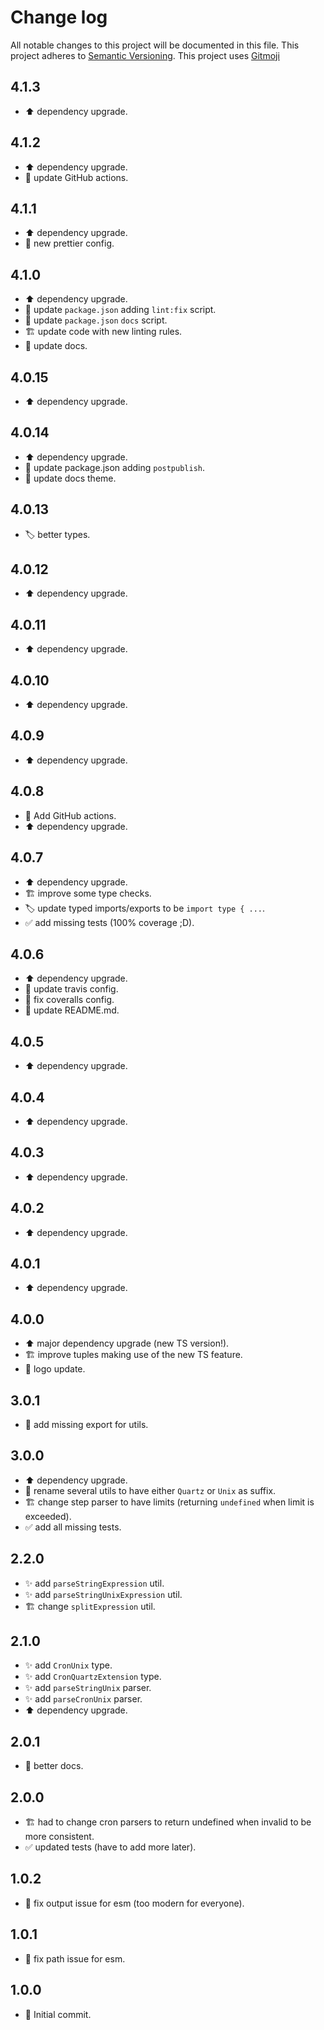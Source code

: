# Change log

All notable changes to this project will be documented in this file.
This project adheres to [Semantic Versioning](https://semver.org/).
This project uses [Gitmoji](https://gitmoji.carloscuesta.me/)

## 4.1.3

-   :arrow_up: dependency upgrade.

## 4.1.2

-   :arrow_up: dependency upgrade.
-   :wrench: update GitHub actions.

## 4.1.1

-   :arrow_up: dependency upgrade.
-   :art: new prettier config.

## 4.1.0

-   :arrow_up: dependency upgrade.
-   :wrench: update `package.json` adding `lint:fix` script.
-   :wrench: update `package.json` `docs` script.
-   :building_construction: update code with new linting rules.
-   :memo: update docs.

## 4.0.15

-   :arrow_up: dependency upgrade.

## 4.0.14

-   :arrow_up: dependency upgrade.
-   :wrench: update package.json adding `postpublish`.
-   :memo: update docs theme.

## 4.0.13

-   :label: better types.

## 4.0.12

-   :arrow_up: dependency upgrade.

## 4.0.11

-   :arrow_up: dependency upgrade.

## 4.0.10

-   :arrow_up: dependency upgrade.

## 4.0.9

-   :arrow_up: dependency upgrade.

## 4.0.8

-   :construction_worker: Add GitHub actions.
-   :arrow_up: dependency upgrade.

## 4.0.7

-   :arrow_up: dependency upgrade.
-   :building_construction: improve some type checks.
-   :label: update typed imports/exports to be `import type { ...`.
-   :white_check_mark: add missing tests (100% coverage ;D).

## 4.0.6

-   :arrow_up: dependency upgrade.
-   :wrench: update travis config.
-   :bug: fix coveralls config.
-   :memo: update README.md.

## 4.0.5

-   :arrow_up: dependency upgrade.

## 4.0.4

-   :arrow_up: dependency upgrade.

## 4.0.3

-   :arrow_up: dependency upgrade.

## 4.0.2

-   :arrow_up: dependency upgrade.

## 4.0.1

-   :arrow_up: dependency upgrade.

## 4.0.0

-   :arrow_up: major dependency upgrade (new TS version!).
-   :building_construction: improve tuples making use of the new TS feature.
-   :art: logo update.

## 3.0.1

-   :bug: add missing export for utils.

## 3.0.0

-   :arrow_up: dependency upgrade.
-   :truck: rename several utils to have either `Quartz` or `Unix` as suffix.
-   :building_construction: change step parser to have limits (returning `undefined` when limit is exceeded).
-   :white_check_mark: add all missing tests.

## 2.2.0

-   :sparkles: add `parseStringExpression` util.
-   :sparkles: add `parseStringUnixExpression` util.
-   :building_construction: change `splitExpression` util.

## 2.1.0

-   :sparkles: add `CronUnix` type.
-   :sparkles: add `CronQuartzExtension` type.
-   :sparkles: add `parseStringUnix` parser.
-   :sparkles: add `parseCronUnix` parser.
-   :arrow_up: dependency upgrade.

## 2.0.1

-   :pencil: better docs.

## 2.0.0

-   :building_construction: had to change cron parsers to return undefined when invalid to be more consistent.
-   :white_check_mark: updated tests (have to add more later).

## 1.0.2

-   :bug: fix output issue for esm (too modern for everyone).

## 1.0.1

-   :bug: fix path issue for esm.

## 1.0.0

-   :tada: Initial commit.
